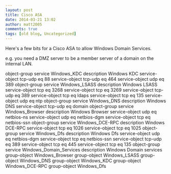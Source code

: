 ```yaml
---
layout: post
title: Cisco ASA
date: 2014-03-21 13:02
author: matt2005
comments: true
tags: [old blog, Uncategorized]
---
```

Here's a few bits for a Cisco ASA to allow Windows Domain Services.

e.g. you need a DMZ server to be a member server of a domain on the internal LAN.

object-group service Windows_KDC
 description Windows KDC
 service-object tcp-udp eq 88
 service-object tcp-udp eq 464
 service-object udp eq 389
object-group service Windows_LSASS
 description Windows LSASS
 service-object tcp eq 3268
 service-object tcp eq 3269
 service-object tcp-udp eq 389
 service-object tcp eq ldaps
 service-object tcp eq 135
 service-object udp eq ntp
object-group service Windows_DNS
 description Windows DNS
 service-object tcp-udp eq domain
object-group service Windows_Browser
 description Windows Browser
 service-object udp eq netbios-ns
 service-object udp eq netbios-dgm
 service-object tcp eq netbios-ssn
object-group service Windows_DCE-RPC
 description Windows DCE-RPC
 service-object tcp eq 1026
 service-object tcp eq 1025
object-group service Windows_Dfs
 description Windows Dfs
 service-object udp eq netbios-dgm
 service-object tcp eq netbios-ssn
 service-object tcp-udp eq 389
 service-object tcp eq 445
 service-object tcp eq 135
object-group service Windows_Domain_Services
 description Windows Domain services
 group-object Windows_Browser
 group-object Windows_LSASS
 group-object Windows_DNS
 group-object Windows_KDC
 group-object Windows_DCE-RPC
 group-object Windows_Dfs

